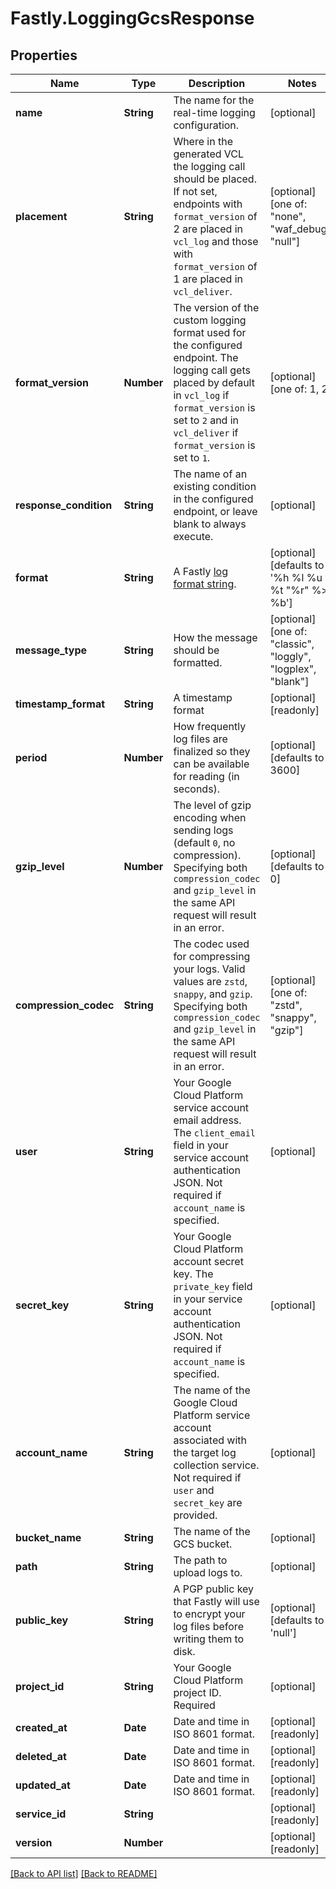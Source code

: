 # Fastly.LoggingGcsResponse

## Properties

Name | Type | Description | Notes
------------ | ------------- | ------------- | -------------
**name** | **String** | The name for the real-time logging configuration. | [optional] 
**placement** | **String** | Where in the generated VCL the logging call should be placed. If not set, endpoints with `format_version` of 2 are placed in `vcl_log` and those with `format_version` of 1 are placed in `vcl_deliver`.  | [optional]  [one of: "none", "waf_debug", "null"]
**format_version** | **Number** | The version of the custom logging format used for the configured endpoint. The logging call gets placed by default in `vcl_log` if `format_version` is set to `2` and in `vcl_deliver` if `format_version` is set to `1`.  | [optional]  [one of: 1, 2]
**response_condition** | **String** | The name of an existing condition in the configured endpoint, or leave blank to always execute. | [optional] 
**format** | **String** | A Fastly [log format string](https://docs.fastly.com/en/guides/custom-log-formats). | [optional]  [defaults to '%h %l %u %t "%r" %&gt;s %b']
**message_type** | **String** | How the message should be formatted. | [optional]  [one of: "classic", "loggly", "logplex", "blank"]
**timestamp_format** | **String** | A timestamp format | [optional] [readonly] 
**period** | **Number** | How frequently log files are finalized so they can be available for reading (in seconds). | [optional]  [defaults to 3600]
**gzip_level** | **Number** | The level of gzip encoding when sending logs (default `0`, no compression). Specifying both `compression_codec` and `gzip_level` in the same API request will result in an error. | [optional]  [defaults to 0]
**compression_codec** | **String** | The codec used for compressing your logs. Valid values are `zstd`, `snappy`, and `gzip`. Specifying both `compression_codec` and `gzip_level` in the same API request will result in an error. | [optional]  [one of: "zstd", "snappy", "gzip"]
**user** | **String** | Your Google Cloud Platform service account email address. The `client_email` field in your service account authentication JSON. Not required if `account_name` is specified. | [optional] 
**secret_key** | **String** | Your Google Cloud Platform account secret key. The `private_key` field in your service account authentication JSON. Not required if `account_name` is specified. | [optional] 
**account_name** | **String** | The name of the Google Cloud Platform service account associated with the target log collection service. Not required if `user` and `secret_key` are provided. | [optional] 
**bucket_name** | **String** | The name of the GCS bucket. | [optional] 
**path** | **String** | The path to upload logs to. | [optional] 
**public_key** | **String** | A PGP public key that Fastly will use to encrypt your log files before writing them to disk. | [optional]  [defaults to 'null']
**project_id** | **String** | Your Google Cloud Platform project ID. Required | [optional] 
**created_at** | **Date** | Date and time in ISO 8601 format. | [optional] [readonly] 
**deleted_at** | **Date** | Date and time in ISO 8601 format. | [optional] [readonly] 
**updated_at** | **Date** | Date and time in ISO 8601 format. | [optional] [readonly] 
**service_id** | **String** |  | [optional] [readonly] 
**version** | **Number** |  | [optional] [readonly] 


[[Back to API list]](../../README.md#endpoints) [[Back to README]](../../README.md)
